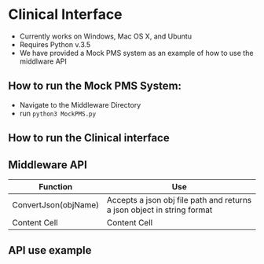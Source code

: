 # Clinical Interface

* Currently works on Windows, Mac OS X, and Ubuntu
* Requires Python v.3.5
* We have provided a Mock PMS system as an example of how to use the middlware API 

## How to run the Mock PMS System: 
* Navigate to the Middleware Directory
* run `python3 MockPMS.py`

## How to run the Clinical interface 


## Middleware API 

| Function  | Use |
| ------------- | ------------- |
| ConvertJson(objName)  | Accepts a json obj file path and returns a json object in string format   | 
| Content Cell  | Content Cell  | 

## API use example 
```
```
	 
